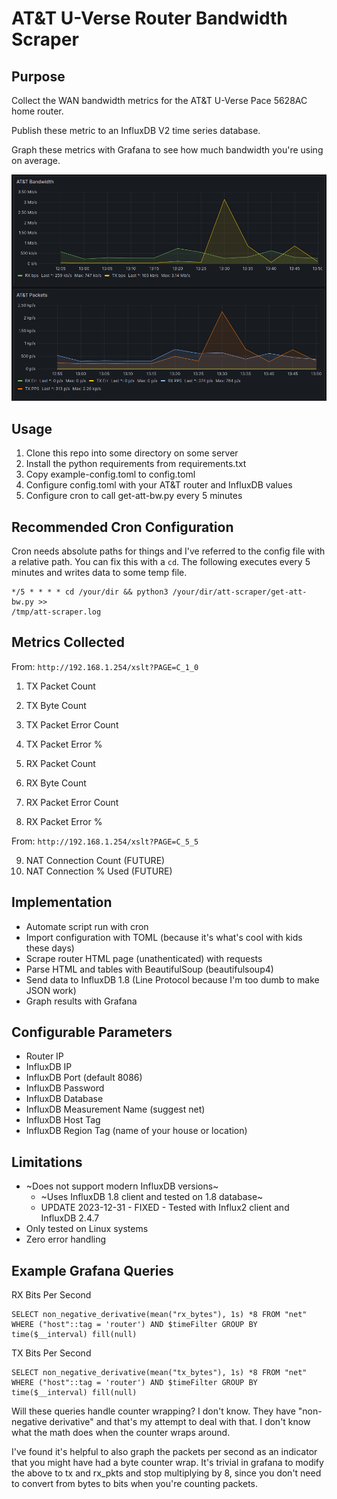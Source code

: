 # AT&T U-Verse Router Bandwidth Scraper

## Purpose

Collect the WAN bandwidth metrics for the AT&T U-Verse Pace 5628AC home router.

Publish these metric to an InfluxDB V2 time series database.

Graph these metrics with Grafana to see how much bandwidth you're using on
average.

![Grafana Screenshot](att-scraper-grafana-screenshot.png)

## Usage

1. Clone this repo into some directory on some server
2. Install the python requirements from requirements.txt
3. Copy example-config.toml to config.toml
4. Configure config.toml with your AT&T router and InfluxDB values
5. Configure cron to call get-att-bw.py every 5 minutes

## Recommended Cron Configuration

Cron needs absolute paths for things and I've referred to the config file with
a relative path. You can fix this with a `cd`. The following executes every 5
minutes and writes data to some temp file.

```crontab
*/5 * * * * cd /your/dir && python3 /your/dir/att-scraper/get-att-bw.py >>
/tmp/att-scraper.log
```

## Metrics Collected

From: `http://192.168.1.254/xslt?PAGE=C_1_0`
1. TX Packet Count
2. TX Byte Count
3. TX Packet Error Count
4. TX Packet Error %

5. RX Packet Count
6. RX Byte Count
7. RX Packet Error Count
8. RX Packet Error %

From: `http://192.168.1.254/xslt?PAGE=C_5_5`

9. NAT Connection Count (FUTURE)
10. NAT Connection % Used (FUTURE)

## Implementation

- Automate script run with cron
- Import configuration with TOML (because it's what's cool with kids these days)
- Scrape router HTML page (unathenticated) with requests
- Parse HTML and tables with BeautifulSoup (beautifulsoup4)
- Send data to InfluxDB 1.8 (Line Protocol because I'm too dumb to make JSON work)
- Graph results with Grafana

## Configurable Parameters

- Router IP
- InfluxDB IP
- InfluxDB Port (default 8086)
- InfluxDB Password
- InfluxDB Database
- InfluxDB Measurement Name (suggest net)
- InfluxDB Host Tag
- InfluxDB Region Tag (name of your house or location)

## Limitations
- ~Does not support modern InfluxDB versions~
    - ~Uses InfluxDB 1.8 client and tested on 1.8 database~
    - UPDATE 2023-12-31 - FIXED - Tested with Influx2 client and InfluxDB 2.4.7
- Only tested on Linux systems
- Zero error handling

## Example Grafana Queries

RX Bits Per Second
```
SELECT non_negative_derivative(mean("rx_bytes"), 1s) *8 FROM "net" WHERE ("host"::tag = 'router') AND $timeFilter GROUP BY time($__interval) fill(null)
```

TX Bits Per Second
```
SELECT non_negative_derivative(mean("tx_bytes"), 1s) *8 FROM "net" WHERE ("host"::tag = 'router') AND $timeFilter GROUP BY time($__interval) fill(null)
```

Will these queries handle counter wrapping? I don't know. They have
"non-negative derivative" and that's my attempt to deal with that. I don't know
what the math does when the counter wraps around.

I've found it's helpful to also graph the packets per second as an indicator
that you might have had a byte counter wrap. It's trivial in grafana to modify
the above to tx and rx_pkts and stop multiplying by 8, since you don't need to
convert from bytes to bits when you're counting packets.
